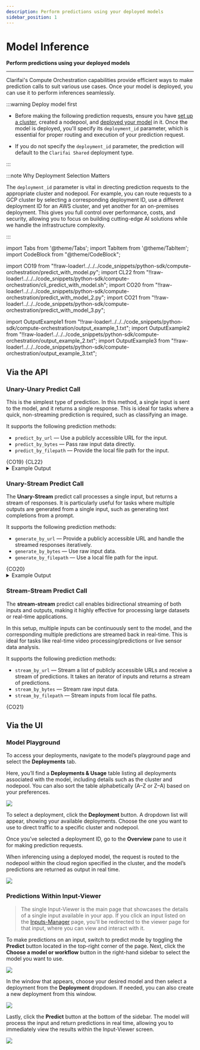 ```yaml
---
description: Perform predictions using your deployed models
sidebar_position: 1
---
```


# Model Inference

**Perform predictions using your deployed models**
<hr />

Clarifai's Compute Orchestration capabilities provide efficient ways to make prediction calls to suit various use cases. Once your model is deployed, you can use it to perform inferences seamlessly.

:::warning Deploy model first

- Before making the following prediction requests, ensure you have [set up a cluster](https://docs.clarifai.com/compute/deployments/clusters-nodepools), created a nodepool, and [deployed your model](https://docs.clarifai.com/compute/deployments/deploy-model) in it. Once the model is deployed, you'll specify its `deployment_id` parameter, which is essential for proper routing and execution of your prediction request. 

- If you do not specify the `deployment_id` parameter, the prediction will default to the `Clarifai Shared` deployment type.

:::

:::note Why Deployment Selection Matters

The `deployment_id` parameter is vital in directing prediction requests to the appropriate cluster and nodepool. For example, you can route requests to a GCP cluster by selecting a corresponding deployment ID, use a different deployment ID for an AWS cluster, and yet another for an on-premises deployment. This gives you full control over performance, costs, and security, allowing you to focus on building cutting-edge AI solutions while we handle the infrastructure complexity.

:::

import Tabs from '@theme/Tabs';
import TabItem from '@theme/TabItem';
import CodeBlock from "@theme/CodeBlock";

import CO19 from "!!raw-loader!../../../code_snippets/python-sdk/compute-orchestration/predict_with_model.py";
import CL22 from "!!raw-loader!../../../code_snippets/python-sdk/compute-orchestration/cli_predict_with_model.sh";
import CO20 from "!!raw-loader!../../../code_snippets/python-sdk/compute-orchestration/predict_with_model_2.py";
import CO21 from "!!raw-loader!../../../code_snippets/python-sdk/compute-orchestration/predict_with_model_3.py";


import OutputExample1 from "!!raw-loader!../../../code_snippets/python-sdk/compute-orchestration/output_example_1.txt";
import OutputExample2 from "!!raw-loader!../../../code_snippets/python-sdk/compute-orchestration/output_example_2.txt";
import OutputExample3 from "!!raw-loader!../../../code_snippets/python-sdk/compute-orchestration/output_example_3.txt";

## **Via the API**

### Unary-Unary Predict Call

This is the simplest type of prediction. In this method, a single input is sent to the model, and it returns a single response. This is ideal for tasks where a quick, non-streaming prediction is required, such as classifying an image.

It supports the following prediction methods:

- `predict_by_url`  — Use a publicly accessible URL for the input.
- `predict_by_bytes` — Pass raw input data directly.
- `predict_by_filepath` — Provide the local file path for the input. 

<Tabs>
<TabItem value="python" label="Python">
    <CodeBlock className="language-python">{CO19}</CodeBlock>
</TabItem>
<TabItem value="bash" label="CLI">
    <CodeBlock className="language-yaml">{CL22}</CodeBlock>
</TabItem>
</Tabs>

<details>
  <summary>Example Output</summary>
    <CodeBlock className="language-text">{OutputExample1}</CodeBlock>
</details>

### Unary-Stream Predict Call 

The **Unary-Stream** predict call processes a single input, but returns a stream of responses. It is particularly useful for tasks where multiple outputs are generated from a single input, such as generating text completions from a prompt.

It supports the following prediction methods:

- `generate_by_url`  — Provide a publicly accessible URL and handle the streamed responses iteratively.
- `generate_by_bytes` — Use raw input data.
- `generate_by_filepath` — Use a local file path for the input.

<Tabs>
<TabItem value="python" label="Python">
    <CodeBlock className="language-python">{CO20}</CodeBlock>
</TabItem>
</Tabs>

<details>
  <summary>Example Output</summary>
    <CodeBlock className="language-text">{OutputExample2}</CodeBlock>
</details>

###  Stream-Stream Predict Call 

The **stream-stream** predict call enables bidirectional streaming of both inputs and outputs, making it highly effective for processing large datasets or real-time applications.

In this setup, multiple inputs can be continuously sent to the model, and the corresponding multiple predictions are streamed back in real-time. This is ideal for tasks like real-time video processing/predictions or live sensor data analysis.

It supports the following prediction methods:

- `stream_by_url` — Stream a list of publicly accessible URLs and receive a stream of predictions. It takes an iterator of inputs and returns a stream of predictions.
- `stream_by_bytes` — Stream raw input data.
- `stream_by_filepath` — Stream inputs from local file paths.

<Tabs>
<TabItem value="python" label="Python">
    <CodeBlock className="language-python">{CO21}</CodeBlock>
</TabItem>
</Tabs>

<!--
<details>
  <summary>Example Output</summary>
    <CodeBlock className="language-text">{OutputExample3}</CodeBlock>
</details>

-->

## **Via the UI**

### Model Playground

To access your deployments, navigate to the model’s playground page and select the **Deployments** tab.  

Here, you’ll find a **Deployments & Usage** table listing all deployments associated with the model, including details such as the cluster and nodepool. You can also sort the table alphabetically (A–Z or Z–A) based on your preferences.

![ ](/img/compute-orchestration/compute-16.png)

To select a deployment, click the **Deployment** button. A dropdown list will appear, showing your available deployments. Choose the one you want to use to direct traffic to a specific cluster and nodepool. 

Once you’ve selected a deployment ID, go to the **Overview** pane to use it for making prediction requests.

When inferencing using a deployed model, the request is routed to the nodepool within the cloud region specified in the cluster, and the model’s predictions are returned as output in real time.

![ ](/img/compute-orchestration/compute-21.png)

### Predictions Within Input-Viewer

> The single Input-Viewer is the main page that showcases the details of a single input available in your app. If you click an input listed on the [Inputs-Manager](https://docs.clarifai.com/portal-guide/inputs-manager/) page, you'll be redirected to the viewer page for that input, where you can view and interact with it.

To make predictions on an input, switch to predict mode by toggling the **Predict** button located in the top-right corner of the page. Next, click the **Choose a model or workflow** button in the right-hand sidebar to select the model you want to use. 

![ ](/img/compute-orchestration/compute-27.png)

In the window that appears, choose your desired model and then select a deployment from the **Deployment** dropdown. If needed, you can also create a new deployment from this window. 

![ ](/img/compute-orchestration/compute-28.png)

Lastly, click the **Predict** button at the bottom of the sidebar. The model will process the input and return predictions in real time, allowing you to immediately view the results within the Input-Viewer screen.

![ ](/img/compute-orchestration/compute-29.png)